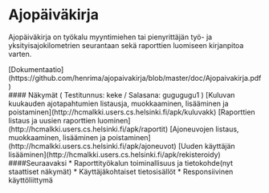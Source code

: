 # Ajopäiväkirja
<p>
Ajopäiväkirja on työkalu myyntimiehen tai pienyrittäjän työ- ja yksityisajokilometrien seurantaan sekä raporttien luomiseen kirjanpitoa varten.
</p>
[Dokumentaatio](https://github.com/henrima/ajopaivakirja/blob/master/doc/Ajopaivakirja.pdf)  
   
<br>
#### Näkymät ( Testitunnus: keke / Salasana: gugugugu1 )
[Kuluvan kuukauden ajotapahtumien listausja, muokkaaminen, lisääminen ja poistaminen](http://hcmalkki.users.cs.helsinki.fi/apk/kuluvakk)  
[Raporttien listaus ja uusien raporttien luominen](http://hcmalkki.users.cs.helsinki.fi/apk/raportit)  
[Ajoneuvojen listaus, muokkaaminen, lisääminen ja poistaminen](http://hcmalkki.users.cs.helsinki.fi/apk/ajoneuvot)  
[Uuden käyttäjän lisääminen](http://hcmalkki.users.cs.helsinki.fi/apk/rekisteroidy)  

<br>
####Seuraavaksi
  * Raporttityökalun toiminallisuus ja tietokohde(nyt staattiset näkymät)
  * Käyttäjäkohtaiset tietosisällöt
  * Responsiivinen käyttöliittymä
